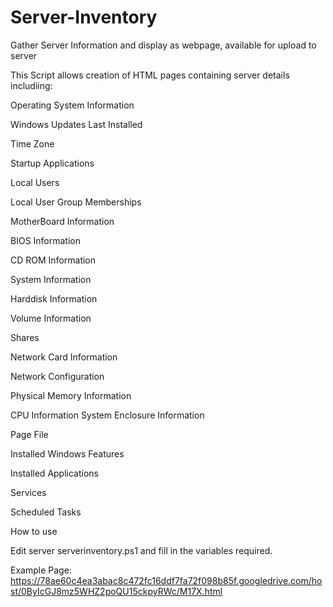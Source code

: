 Server-Inventory
================

Gather Server Information and display as webpage, available for upload to server

This Script allows creation of HTML pages containing server details includiing:

Operating System Information

Windows Updates Last Installed

Time Zone

Startup Applications

Local Users

Local User Group Memberships

MotherBoard Information

BIOS Information

CD ROM Information

System Information

Harddisk Information

Volume Information

Shares

Network Card Information

Network Configuration

Physical Memory Information

CPU Information
System Enclosure Information

Page File

Installed Windows Features

Installed Applications

Services

Scheduled Tasks


How to use

Edit server serverinventory.ps1 and fill in the variables required.

Example Page:
https://78ae60c4ea3abac8c472fc16ddf7fa72f098b85f.googledrive.com/host/0ByIcGJ8mz5WHZ2poQU15ckpyRWc/M17X.html
